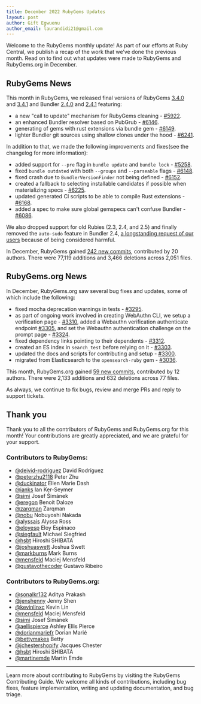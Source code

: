 ```yaml
---
title: December 2022 RubyGems Updates
layout: post
author: Gift Egwuenu
author_email: laurandidi21@gmail.com
---
```


Welcome to the RubyGems monthly update! As part of our efforts at Ruby Central, we publish a recap of the work that we’ve done the previous month. Read on to find out what updates were made to RubyGems and RubyGems.org in December.

## RubyGems News

This month in RubyGems, we released final versions of RubyGems [3.4.0](https://github.com/rubygems/rubygems/blob/master/CHANGELOG.md#340--2022-12-24) and [3.4.1](https://github.com/rubygems/rubygems/blob/master/CHANGELOG.md#341--2022-12-24) and Bundler [2.4.0](https://github.com/rubygems/rubygems/blob/master/bundler/CHANGELOG.md#240-december-24-2022) and [2.4.1](https://github.com/rubygems/rubygems/blob/master/bundler/CHANGELOG.md#241-december-24-2022) featuring:

- a new "call to update" mechanism for RubyGems cleaning - [#5922](https://github.com/rubygems/rubygems/pull/5922).
- an enhanced Bundler resolver based on PubGrub - [#6146](https://github.com/rubygems/rubygems/pull/6146).
- generating of gems with rust extensions via bundle gem - [#6149](https://github.com/rubygems/rubygems/pull/6149).
- lighter Bundler git sources using shallow clones under the hood - [#6241](https://github.com/rubygems/rubygems/pull/6241).

In addition to that, we made the following improvements and fixes(see the changelog for more information):

- added support for `--pre` flag in `bundle update` and `bundle lock`  - [#5258](https://github.com/rubygems/rubygems/pull/5258).
- fixed `bundle outdated` with both `--groups` and `--parseable` flags - [#6148](https://github.com/rubygems/rubygems/pull/6148).
- fixed crash due to `BundlerVersionFinder` not being defined - [#6152](https://github.com/rubygems/rubygems/pull/6152).
- created a fallback to selecting installable candidates if possible when materializing specs - [#6225](https://github.com/rubygems/rubygems/pull/6225).
- updated generated CI scripts to be able to compile Rust extensions - [#6168](https://github.com/rubygems/rubygems/pull/6168).
- added a spec to make sure global gemspecs can't confuse Bundler - [#6086](https://github.com/rubygems/rubygems/pull/6086).

We also dropped support for old Rubies (2.3, 2.4, and 2.5) and finally removed the `auto-sudo` feature in Bundler 2.4, [a longstanding request of our users](https://blog.rubygems.org/2022/10/18/septemeber-rubygems-updates.html/#rubygems-news) because of being considered harmful.


In December, RubyGems gained [242 new commits](https://github.com/rubygems/rubygems/compare/master@%7B2022-12-01%7D...master@%7B2022-12-31%7D), contributed by 20 authors. There were 77,119 additions and 3,466 deletions across 2,051 files.

## RubyGems.org News

In December, RubyGems.org saw several bug fixes and updates, some of which include the following:

- fixed mocha deprecation warnings in tests - [#3295](https://github.com/rubygems/rubygems.org/pull/3295).
- as part of ongoing work involved in creating WebAuthn CLI, we setup a verification page - [#3310](https://github.com/rubygems/rubygems.org/pull/3310), added a Webauthn verification authenticate endpoint [#3305](https://github.com/rubygems/rubygems.org/pull/3305), and set the Webauthn authentication challenge on the prompt page - [#3324](https://github.com/rubygems/rubygems.org/pull/3324).
- fixed dependency links pointing to their dependents - [#3312](https://github.com/rubygems/rubygems.org/pull/3312).
- created an ES index in `search_test` before relying on it - [#3303](https://github.com/rubygems/rubygems.org/pull/3303).
- updated the docs and scripts for contributing and setup - [#3300](https://github.com/rubygems/rubygems.org/pull/3300).
- migrated from Elasticsearch to the `opensearch-ruby` gem - [#3036](https://github.com/rubygems/rubygems.org/pull/3036).


This month, RubyGems.org gained [59 new commits](https://github.com/rubygems/rubygems.org/compare/master@%7B2022-12-01%7D...master@%7B2022-12-31%7D), contributed by 12 authors. There were 2,133 additions and 632 deletions across 77 files.

As always, we continue to fix bugs, review and merge PRs and reply to support tickets.

## Thank you

Thank you to all the contributors of RubyGems and RubyGems.org for this month! Your contributions are greatly appreciated, and we are grateful for your support.

### Contributors to RubyGems:
- [@deivid-rodriguez](https://github.com/deivid-rodriguez) David Rodríguez
- [@peterzhu2118](https://github.com/peterzhu2118) Peter Zhu
- [@duckinator](https://github.com/duckinator) Ellen Marie Dash
- [@ianks](https://github.com/ianks) Ian Ker-Seymer
- [@simi](https://github.com/simi) Josef Šimánek
- [@eregon](https://github.com/eregon) Benoit Daloze
- [@zarqman](https://github.com/zarqman) Zarqman
- [@nobu](https://github.com/nobu) Nobuyoshi Nakada
- [@alyssais](https://github.com/alyssais) Alyssa Ross
- [@eloyesp](https://github.com/eloyesp) Eloy Espinaco
- [@siegfault](https://github.com/siegfault) Michael Siegfried
- [@hsbt](https://github.com/hsbt) Hiroshi SHIBATA
- [@joshuaswett](https://github.com/joshuaswett) Joshua Swett
- [@markburns](https://github.com/markburns) Mark Burns
- [@mensfeld](https://github.com/mensfeld) Maciej Mensfeld
- [@gustavothecoder](https://github.com/gustavothecoder) Gustavo Ribeiro

### Contributors to RubyGems.org:
- [@sonalkr132](https://github.com/sonalkr132) Aditya Prakash
- [@jenshenny](https://github.com/jenshenny) Jenny Shen
- [@kevinlinxc](https://github.com/kevinlinxc) Kevin Lin
- [@mensfeld](https://github.com/mensfeld) Maciej Mensfeld
- [@simi](https://github.com/simi) Josef Šimánek
- [@aellispierce](https://github.com/aellispierce) Ashley Ellis Pierce
- [@dorianmariefr](https://github.com/dorianmariefr) Dorian Marié
- [@bettymakes](https://github.com/bettymakes) Betty
- [@jchestershopify](https://github.com/jchestershopify) Jacques Chester
- [@hsbt](https://github.com/hsbt) Hiroshi SHIBATA
- [@martinemde](https://github.com/martinemde) Martin Emde

---
Learn more about contributing to RubyGems by visiting the RubyGems Contributing Guide. We welcome all kinds of contributions, including bug fixes, feature implementation, writing and updating documentation, and bug triage.
